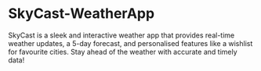 # SkyCast-WeatherApp
SkyCast is a sleek and interactive weather app that provides real-time weather updates, a 5-day forecast, and personalised features like a wishlist for favourite cities. Stay ahead of the weather with accurate and timely data!

